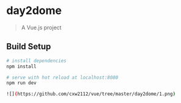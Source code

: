 # day2dome

> A Vue.js project

## Build Setup

``` bash
# install dependencies
npm install

# serve with hot reload at localhost:8080
npm run dev

![](https://github.com/cxw2112/vue/tree/master/day2dome/1.png) 
